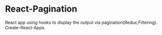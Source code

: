 # React-Pagination
React app using hooks to display the output via pagination(Redux,Filtering).
Create-React-Apps.

